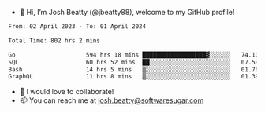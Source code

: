 - 👋 Hi, I’m Josh Beatty (@jbeatty88), welcome to my GitHub profile!

<!--START_SECTION:waka-->

```txt
From: 02 April 2023 - To: 01 April 2024

Total Time: 802 hrs 2 mins

Go                    594 hrs 18 mins ██████████████████▓░░░░░░   74.10 %
SQL                   60 hrs 52 mins  ██░░░░░░░░░░░░░░░░░░░░░░░   07.59 %
Bash                  14 hrs 5 mins   ▒░░░░░░░░░░░░░░░░░░░░░░░░   01.76 %
GraphQL               11 hrs 8 mins   ▒░░░░░░░░░░░░░░░░░░░░░░░░   01.39 %
```

<!--END_SECTION:waka-->

- 💞️ I would love to collaborate!
- 📫 You can reach me at josh.beatty@softwaresugar.com

<!---
jbeatty88/jbeatty88 is a ✨ special ✨ repository because its `README.md` (this file) appears on your GitHub profile.
You can click the Preview link to take a look at your changes.
--->
